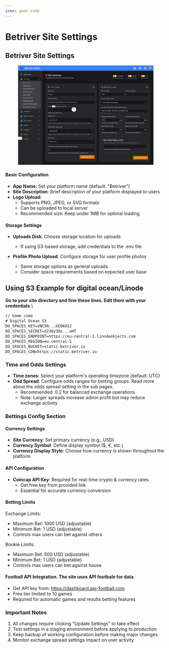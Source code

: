 ```yaml
---
icon: gear-code
---
```


# Betriver Site Settings

## Betriver Site Settings&#x20;

<figure><img src="../../.gitbook/assets/-Betriver.png" alt=""><figcaption></figcaption></figure>



#### Basic Configuration

* **App Name**: Set your platform name (default: "Betriver")
* **Site Description**: Brief description of your platform displayed to users
* **Logo Upload**:
  * Supports PNG, JPEG, or SVG formats
  * Can be uploaded to local server
  * Recommended size: Keep under 1MB for optimal loading

#### Storage Settings

* **Uploads Disk**: Choose storage location for uploads
  * If using S3-based storage, add credentials to the .env file
*   **Profile Photo Upload**: Configure storage for user profile photos

    * Same storage options as general uploads
    * Consider space requirements based on expected user base



## **Using S3 Example for digital ocean/Linode**

**Go to your site directory and fine these lines. Edit them with your credentials.**\


```
// Some code
# Digital Ocean S3
DO_SPACES_KEY=VNC5N...KEOKHI2
DO_SPACES_SECRET=X236y3Oz...oHT
DO_SPACES_ENDPOINT=https://eu-central-1.linodeobjects.com
DO_SPACES_REGION=eu-central-1
DO_SPACES_BUCKET=static.betriver.io
DO_SPACES_CDN=https://static.betriver.io
```

### Time and Odds Settings

* **Time zones**: Select your platform's operating timezone (default: UTC)
* **Odd Spread**: Configure odds ranges for betting groups.  Read more about the odds spread setting in the sub pages.
  * Recommended: 0.2 for balanced exchange operations
  * Note: Larger spreads increase admin profit but may reduce exchange activity

### Bettings Config Section

#### Currency Settings

* **Site Currency**: Set primary currency (e.g., USD)
* **Currency Symbol**: Define display symbol ($, €, etc.)
* **Currency Display Style**: Choose how currency is shown throughout the platform

#### API Configuration

* **Coincap API Key**: Required for real-time crypto & currency rates
  * Get free key from provided link
  * Essential for accurate currency conversion

#### Betting Limits

Exchange Limits:

* Maximum Bet: 1000 USD (adjustable)
* Minimum Bet: 1 USD (adjustable)
* Controls max users can bet against others

Bookie Limits:

* Maximum Bet: 500 USD (adjustable)
* Minimum Bet: 1 USD (adjustable)
* Controls max users can bet against house

#### Football API Integration. The site uses API footbale for data.&#x20;

* Get API key from: https://dashboard.api-football.com
* Free tier limited to 10 games
* Required for automatic games and results betting features

### Important Notes

1. All changes require clicking "Update Settings" to take effect
2. Test settings in a staging environment before applying to production
3. Keep backup of working configuration before making major changes
4. Monitor exchange spread settings impact on user activity
